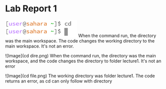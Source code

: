 # Lab Report 1
  ![Image](cd.png)
  When the command run, the directory was the main workspace. The code changes the working directory to the main workspace. It's not an error. 
  
  ![Image](cd dire.png)
  When the command run, the directory was the main workspace, and the code changes the directory to folder lecture1. It's not an error
  
  ![Image](cd file.png)
  The working directory was folder lecture1. The code returns an error, as cd can only follow with directory
  
